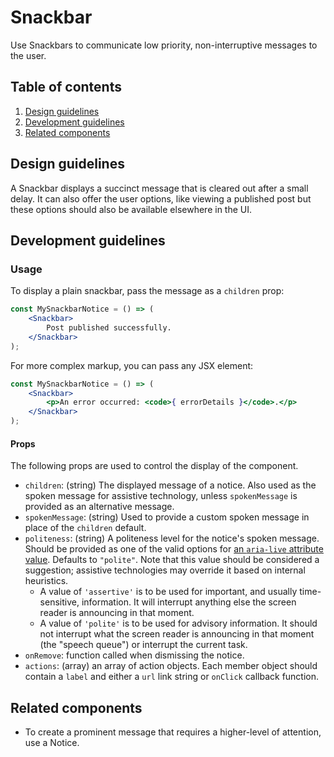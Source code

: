 # Snackbar

Use Snackbars to communicate low priority, non-interruptive messages to the user.

## Table of contents

1. [Design guidelines](#design-guidelines)
2. [Development guidelines](#development-guidelines)
3. [Related components](#related-components)

## Design guidelines

A Snackbar displays a succinct message that is cleared out after a small delay. It can also offer the user options, like viewing a published post but these options should also be available elsewhere in the UI.

## Development guidelines

### Usage

To display a plain snackbar, pass the message as a `children` prop:

```jsx
const MySnackbarNotice = () => (
	<Snackbar>
		Post published successfully.
	</Snackbar>
);
```

For more complex markup, you can pass any JSX element:

```jsx
const MySnackbarNotice = () => (
	<Snackbar>
		<p>An error occurred: <code>{ errorDetails }</code>.</p>
	</Snackbar>
);
```

#### Props

The following props are used to control the display of the component.

* `children`: (string) The displayed message of a notice. Also used as the spoken message for assistive technology, unless `spokenMessage` is provided as an alternative message.
* `spokenMessage`: (string) Used to provide a custom spoken message in place of the `children` default.
* `politeness`: (string) A politeness level for the notice's spoken message. Should be provided as one of the valid options for [an `aria-live` attribute value](https://www.w3.org/TR/wai-aria-1.1/#aria-live). Defaults to `"polite"`. Note that this value should be considered a suggestion; assistive technologies may override it based on internal heuristics.
  * A value of `'assertive'` is to be used for important, and usually time-sensitive, information. It will interrupt anything else the screen reader is announcing in that moment.
  * A value of `'polite'` is to be used for advisory information. It should not interrupt what the screen reader is announcing in that moment (the "speech queue") or interrupt the current task.
* `onRemove`: function called when dismissing the notice.
* `actions`: (array) an array of action objects. Each member object should contain a `label` and either a `url` link string or `onClick` callback function.

## Related components

- To create a prominent message that requires a higher-level of attention, use a Notice.
